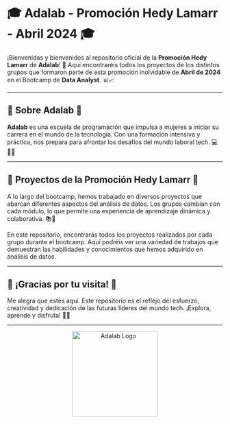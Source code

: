 # 🎓 **Adalab - Promoción Hedy Lamarr - Abril 2024** 🎓

¡Bienvenidas y bienvenidos al repositorio oficial de la **Promoción Hedy Lamarr** de **Adalab**! 🚀 Aquí encontraréis todos los proyectos de los distintos grupos que formaron parte de esta promoción inolvidable de **Abril de 2024** en el Bootcamp de **Data Analyst**. 📊📈

---

## 🌟 **Sobre Adalab** 🌟

**Adalab** es una escuela de programación que impulsa a mujeres a iniciar su carrera en el mundo de la tecnología. Con una formación intensiva y práctica, nos prepara para afrontar los desafíos del mundo laboral tech. 💻👩‍💻

---

## 🏅 **Proyectos de la Promoción Hedy Lamarr** 🏅

A lo largo del bootcamp, hemos trabajado en diversos proyectos que abarcan diferentes aspectos del análisis de datos. Los grupos cambian con cada módulo, lo que permite una experiencia de aprendizaje dinámica y colaborativa. 📚🤝

En este repositorio, encontrarás todos los proyectos realizados por cada grupo durante el bootcamp. Aquí podréis ver una variedad de trabajos que demuestran las habilidades y conocimientos que hemos adquirido en análisis de datos.

---

## 🎉 **¡Gracias por tu visita!** 🎉

Me alegra que estés aquí. Este repositorio es el reflejo del esfuerzo, creatividad y dedicación de las futuras líderes del mundo tech. ¡Explora, aprende y disfruta! 💪🚀

---

<div align="center">
  <img src="https://pbs.twimg.com/profile_images/1367196010897795080/mGH9T1jH_400x400.jpg" alt="Adalab Logo" width="200"/>
</div>
